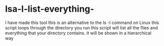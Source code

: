 # lsa-l-list-everything-
I have made this tool this is an alternative to the ls -l command on Linux this script loops through the directory you run this script will list all the flies and everything that your directory contains. it will be shown in a hierarchical way
